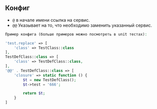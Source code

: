 ## Конфиг

 - `@` в начале имени ссылка на сервис.
 - `@@` Указывает на то, что необходимо заменить указанный сервис.


```php
Пример конфига (больше примеров можно посмотреть в unit тестах):

'test.replace' => [
    'class' => TestClass::class
],
TestDefClass::class => [
    'class' => TestDefClass::class,
],
'@@' . TestDefClass::class => [
    'closure' => static function () {
        $t = new TestDefClass();
        $t->test = '666';

        return $t;
    }
]
```